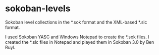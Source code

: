 # sokoban-levels
Sokoban level collections in the *.sok format and the XML-based *.slc format.

I used Sokoban YASC and Windows Notepad to create the *.sok files. I created the *.slc files in Notepad and played them in Sokoban 3.0 by Ben Ruyl.
